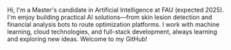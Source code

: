 Hi, I'm a Master's candidate in Artificial Intelligence at FAU (expected 2025). I'm emjoy building practical AI solutions—from skin lesion detection and financial analysis bots to route optimization platforms. I work with machine learning, cloud technologies, and full-stack development, always learning and exploring new ideas. Welcome to my GitHub!
